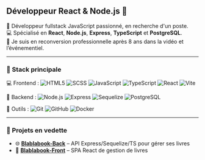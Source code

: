 ## Développeur React & Node.js 💫

🎯 Développeur fullstack JavaScript passionné, en recherche d'un poste.  
💻 Spécialisé en **React**, **Node.js**, **Express**, **TypeScript** et **PostgreSQL**.  
🚀 Je suis en reconversion professionnelle après 8 ans dans la vidéo et l’événementiel.

---

### 🧰 Stack principale

💻 Frontend : ![HTML5](https://img.shields.io/badge/-HTML5-E34F26?style=flat&logo=html5&logoColor=white)
![SCSS](https://img.shields.io/badge/-SCSS-CC6699?style=flat&logo=sass&logoColor=white)
![JavaScript](https://img.shields.io/badge/-JavaScript-F7DF1E?style=flat&logo=javascript&logoColor=black)
![TypeScript](https://img.shields.io/badge/-TypeScript-3178C6?style=flat&logo=typescript&logoColor=white)
![React](https://img.shields.io/badge/-React-61DAFB?style=flat&logo=react&logoColor=black)
![Vite](https://img.shields.io/badge/-Vite-646CFF?style=flat&logo=vite&logoColor=white)

🔧 Backend : ![Node.js](https://img.shields.io/badge/-Node.js-339933?style=flat&logo=node.js)
![Express](https://img.shields.io/badge/-Express-000000?style=flat&logo=express)
![Sequelize](https://img.shields.io/badge/-Sequelize-52B0E7?style=flat&logo=sequelize&logoColor=white)
![PostgreSQL](https://img.shields.io/badge/-PostgreSQL-336791?style=flat&logo=postgresql)

📁 Outils : ![Git](https://img.shields.io/badge/-Git-F05032?style=flat&logo=git&logoColor=white)
![GitHub](https://img.shields.io/badge/-GitHub-181717?style=flat&logo=github)
![Docker](https://img.shields.io/badge/-Docker-2496ED?style=flat&logo=docker&logoColor=white)

---

### 📁 Projets en vedette

- 🌐 [**Blablabook-Back**](https://github.com/WilliamDodart/Blablabook-back) – API Express/Sequelize/TS pour gérer ses livres
- 🔖 [**Blablabook-Front**](https://github.com/ton-pseudo/ma-bibliotheque) – SPA React de gestion de livres


